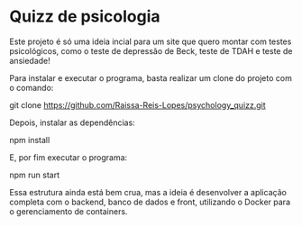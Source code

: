 # Quizz de psicologia

Este projeto é só uma ideia incial para um site que quero montar com testes psicológicos, como o teste de depressão de Beck, teste de TDAH e teste de ansiedade! 

Para instalar e executar o programa, basta realizar um clone do projeto com o comando:

git clone https://github.com/Raissa-Reis-Lopes/psychology_quizz.git

Depois, instalar as dependências:

npm install

E, por fim executar o programa:

npm run start


Essa estrutura ainda está bem crua, mas a ideia é desenvolver a aplicação completa com o backend, banco de dados e front, utilizando o Docker para o gerenciamento de containers.
